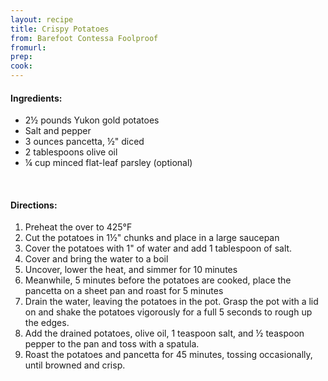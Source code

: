 ```yaml
---
layout: recipe
title: Crispy Potatoes
from: Barefoot Contessa Foolproof
fromurl: 
prep: 
cook: 
---
```


#### Ingredients:

* 2½ pounds Yukon gold potatoes
* Salt and pepper
* 3 ounces pancetta, ½" diced
* 2 tablespoons olive oil
* ¼ cup minced flat-leaf parsley (optional)

<br>

#### Directions:

1. Preheat the over to 425°F
2. Cut the potatoes in 1½" chunks and place in a large saucepan
3. Cover the potatoes with 1" of water and add 1 tablespoon of salt. 
4. Cover and bring the water to a boil
5. Uncover, lower the heat, and simmer for 10 minutes
6. Meanwhile, 5 minutes before the potatoes are cooked, place the pancetta on a sheet pan and roast for 5 minutes 
7. Drain the water, leaving the potatoes in the pot. Grasp the pot with a lid on and shake the potatoes vigorously for a full 5 seconds to rough up the edges.
8. Add the drained potatoes, olive oil, 1 teaspoon salt, and ½ teaspoon pepper to the pan and toss with a spatula. 
9. Roast the potatoes and pancetta for 45 minutes, tossing occasionally, until browned and crisp.
